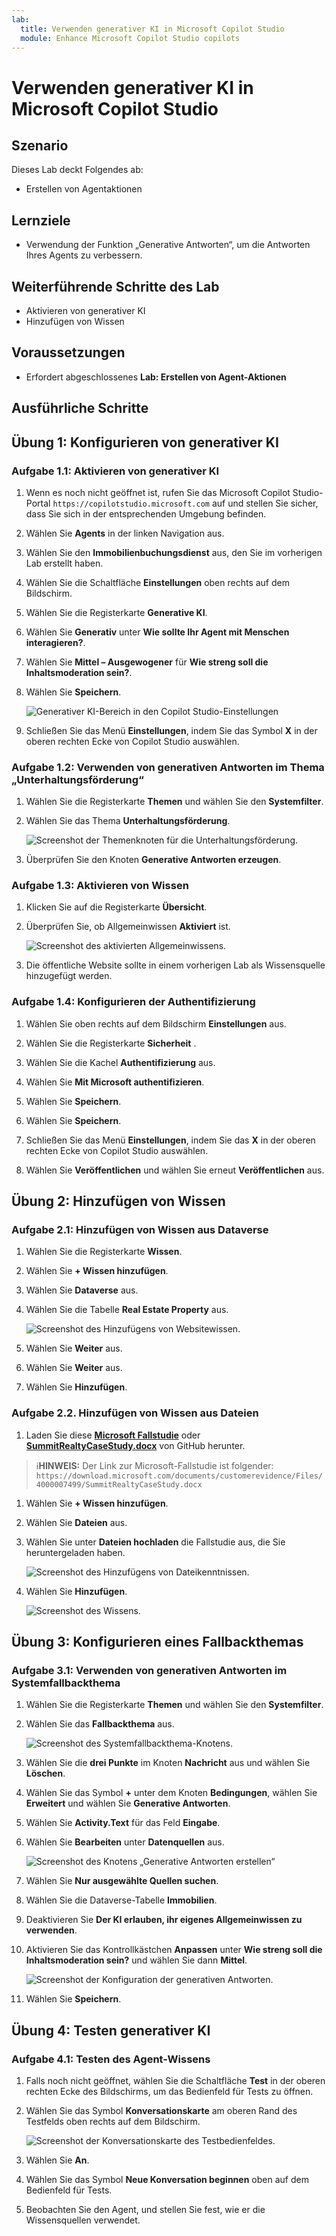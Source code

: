 ```yaml
---
lab:
  title: Verwenden generativer KI in Microsoft Copilot Studio
  module: Enhance Microsoft Copilot Studio copilots
---
```


# Verwenden generativer KI in Microsoft Copilot Studio

## Szenario

Dieses Lab deckt Folgendes ab:

- Erstellen von Agentaktionen

## Lernziele

- Verwendung der Funktion „Generative Antworten“, um die Antworten Ihres Agents zu verbessern.

## Weiterführende Schritte des Lab

- Aktivieren von generativer KI
- Hinzufügen von Wissen
  
## Voraussetzungen

- Erfordert abgeschlossenes **Lab: Erstellen von Agent-Aktionen**

## Ausführliche Schritte

## Übung 1: Konfigurieren von generativer KI

### Aufgabe 1.1: Aktivieren von generativer KI

1. Wenn es noch nicht geöffnet ist, rufen Sie das Microsoft Copilot Studio-Portal `https://copilotstudio.microsoft.com` auf und stellen Sie sicher, dass Sie sich in der entsprechenden Umgebung befinden.

1. Wählen Sie **Agents** in der linken Navigation aus.

1. Wählen Sie den **Immobilienbuchungsdienst** aus, den Sie im vorherigen Lab erstellt haben.

1. Wählen Sie die Schaltfläche **Einstellungen** oben rechts auf dem Bildschirm.

1. Wählen Sie die Registerkarte **Generative KI**.

1. Wählen Sie **Generativ** unter **Wie sollte Ihr Agent mit Menschen interagieren?**.

1. Wählen Sie **Mittel – Ausgewogener** für **Wie streng soll die Inhaltsmoderation sein?**.

1. Wählen Sie **Speichern**.

    ![Generativer KI-Bereich in den Copilot Studio-Einstellungen](../media/settings-generative-ai-2.png)

1. Schließen Sie das Menü **Einstellungen**, indem Sie das Symbol **X** in der oberen rechten Ecke von Copilot Studio auswählen.

### Aufgabe 1.2: Verwenden von generativen Antworten im Thema „Unterhaltungsförderung“

1. Wählen Sie die Registerkarte **Themen** und wählen Sie den **Systemfilter**.

1. Wählen Sie das Thema **Unterhaltungsförderung**.

    ![Screenshot der Themenknoten für die Unterhaltungsförderung.](../media/conversational-boosting-topic-original.png)

1. Überprüfen Sie den Knoten **Generative Antworten erzeugen**.

### Aufgabe 1.3: Aktivieren von Wissen

1. Klicken Sie auf die Registerkarte **Übersicht**.

1. Überprüfen Sie, ob Allgemeinwissen **Aktiviert** ist.

    ![Screenshot des aktivierten Allgemeinwissens.](../media/general-knowledge-2.png)

1. Die öffentliche Website sollte in einem vorherigen Lab als Wissensquelle hinzugefügt werden.

### Aufgabe 1.4: Konfigurieren der Authentifizierung

1. Wählen Sie oben rechts auf dem Bildschirm **Einstellungen** aus.

1. Wählen Sie die Registerkarte **Sicherheit** .

1. Wählen Sie die Kachel **Authentifizierung** aus.

1. Wählen Sie **Mit Microsoft authentifizieren**.

1. Wählen Sie **Speichern**.

1. Wählen Sie **Speichern**.

1. Schließen Sie das Menü **Einstellungen**, indem Sie das **X** in der oberen rechten Ecke von Copilot Studio auswählen.

1. Wählen Sie **Veröffentlichen** und wählen Sie erneut **Veröffentlichen** aus.

## Übung 2: Hinzufügen von Wissen

### Aufgabe 2.1: Hinzufügen von Wissen aus Dataverse

1. Wählen Sie die Registerkarte **Wissen**.

1. Wählen Sie **+ Wissen hinzufügen**.

1. Wählen Sie **Dataverse** aus.

1. Wählen Sie die Tabelle **Real Estate Property** aus.

    ![Screenshot des Hinzufügens von Websitewissen.](../media/add-dataverse-knowedge-step1.png)

1. Wählen Sie **Weiter** aus.

1. Wählen Sie **Weiter** aus.

1. Wählen Sie **Hinzufügen**.

### Aufgabe 2.2. Hinzufügen von Wissen aus Dateien

1. Laden Sie diese [**Microsoft Fallstudie**](https://download.microsoft.com/documents/customerevidence/Files/4000007499/SummitRealtyCaseStudy.docx) oder [**SummitRealtyCaseStudy.docx**](../../Allfiles/SummitRealtyCaseStudy.docx) von GitHub herunter.
> ℹ️**HINWEIS:** Der Link zur Microsoft-Fallstudie ist folgender: `https://download.microsoft.com/documents/customerevidence/Files/4000007499/SummitRealtyCaseStudy.docx`

1. Wählen Sie **+ Wissen hinzufügen**.

1. Wählen Sie **Dateien** aus.

1. Wählen Sie unter **Dateien hochladen** die Fallstudie aus, die Sie heruntergeladen haben.

    ![Screenshot des Hinzufügens von Dateikenntnissen.](../media/add-file-knowledge.png)

1. Wählen Sie **Hinzufügen**.

    ![Screenshot des Wissens.](../media/knowledge-added.png)

## Übung 3: Konfigurieren eines Fallbackthemas

### Aufgabe 3.1: Verwenden von generativen Antworten im Systemfallbackthema

1. Wählen Sie die Registerkarte **Themen** und wählen Sie den **Systemfilter**.

1. Wählen Sie das **Fallbackthema** aus.

    ![Screenshot des Systemfallbackthema-Knotens.](../media/fallback-topic-original.png)

1. Wählen Sie die **drei Punkte** im Knoten **Nachricht** aus und wählen Sie **Löschen**.

1. Wählen Sie das Symbol **+** unter dem Knoten **Bedingungen**, wählen Sie **Erweitert** und wählen Sie **Generative Antworten**.

1. Wählen Sie **Activity.Text** für das Feld **Eingabe**.

1. Wählen Sie **Bearbeiten** unter **Datenquellen** aus.

    ![Screenshot des Knotens „Generative Antworten erstellen“](../media/fallback-topic-answers-2.png)

1. Wählen Sie **Nur ausgewählte Quellen suchen**.

1. Wählen Sie die Dataverse-Tabelle **Immobilien**.

1. Deaktivieren Sie **Der KI erlauben, ihr eigenes Allgemeinwissen zu verwenden**.

1. Aktivieren Sie das Kontrollkästchen **Anpassen** unter **Wie streng soll die Inhaltsmoderation sein?** und wählen Sie dann **Mittel**.

    ![Screenshot der Konfiguration der generativen Antworten.](../media/fallback-topic-answers-knowledge-2.png)

1. Wählen Sie **Speichern**.

## Übung 4: Testen generativer KI

### Aufgabe 4.1: Testen des Agent-Wissens

1. Falls noch nicht geöffnet, wählen Sie die Schaltfläche **Test** in der oberen rechten Ecke des Bildschirms, um das Bedienfeld für Tests zu öffnen.

1. Wählen Sie das Symbol **Konversationskarte** am oberen Rand des Testfelds oben rechts auf dem Bildschirm.

    ![Screenshot der Konversationskarte des Testbedienfeldes.](../media/test-pane-conversation-map.png)

1. Wählen Sie **An**.

1. Wählen Sie das Symbol **Neue Konversation beginnen** oben auf dem Bedienfeld für Tests.

1. Beobachten Sie den Agent, und stellen Sie fest, wie er die Wissensquellen verwendet.
